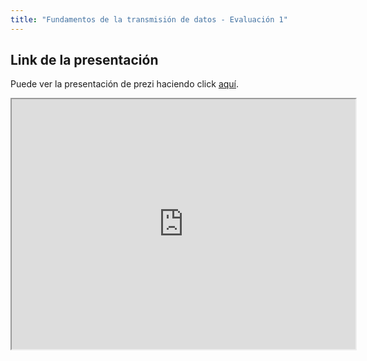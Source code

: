```yaml
---
title: "Fundamentos de la transmisión de datos - Evaluación 1"
---
```


## Link de la presentación

Puede ver la presentación de prezi haciendo click [aquí](https://prezi.com/view/eFrQpDyWZhJewwsNi4PI).

<iframe width="550" height="400" src="https://prezi.com/view/eFrQpDyWZhJewwsNi4PI/embed" webkitallowfullscreen="1" mozallowfullscreen="1" allowfullscreen="1"></iframe>
